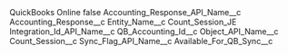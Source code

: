 <?xml version="1.0" encoding="UTF-8"?>
<CustomMetadata xmlns="http://soap.sforce.com/2006/04/metadata" xmlns:xsi="http://www.w3.org/2001/XMLSchema-instance" xmlns:xsd="http://www.w3.org/2001/XMLSchema">
    <label>QuickBooks Online</label>
    <protected>false</protected>
    <values>
        <field>Accounting_Response_API_Name__c</field>
        <value xsi:type="xsd:string">Accounting_Response__c</value>
    </values>
    <values>
        <field>Entity_Name__c</field>
        <value xsi:type="xsd:string">Count_Session_JE</value>
    </values>
    <values>
        <field>Integration_Id_API_Name__c</field>
        <value xsi:type="xsd:string">QB_Accounting_Id__c</value>
    </values>
    <values>
        <field>Object_API_Name__c</field>
        <value xsi:type="xsd:string">Count_Session__c</value>
    </values>
    <values>
        <field>Sync_Flag_API_Name__c</field>
        <value xsi:type="xsd:string">Available_For_QB_Sync__c</value>
    </values>
</CustomMetadata>
